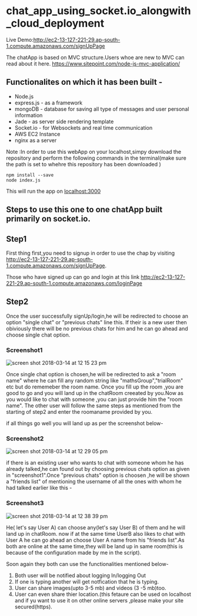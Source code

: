 # chat_app_using_socket.io_alongwith_cloud_deployment

Live Demo:http://ec2-13-127-221-29.ap-south-1.compute.amazonaws.com/signUpPage

The chatApp is based on MVC structure.Users whoe are new to MVC can read about it here.
https://www.sitepoint.com/node-js-mvc-application/

## Functionalites on which it has been built -

* Node.js     
* express.js   - as a framework 
* mongoDB      - database for saving all type of messages and user personal information
* Jade         - as server side rendering template
* Socket.io    - for Websockets and real time communication
* AWS EC2 Instance
* nginx as a server 

Note :In order to use this webApp on your localhost,simpy download the repository and perform
the following commands in the terminal(make sure the path is set to whehre this repository has been downloaded )
```
npm install --save
node index.js
```
This will run the app on [localhost:3000](http:localhost:3000/signUpPage)


## Steps to use this one to one chatApp built primarily on socket.io.

## Step1

First thing first,you need to signup in order to use the chap by visiting http://ec2-13-127-221-29.ap-south-1.compute.amazonaws.com/signUpPage.

Those who have signed up can go and login at this link http://ec2-13-127-221-29.ap-south-1.compute.amazonaws.com/loginPage

## Step2 

Once the user successfully signUp/login,he will be redirected to choose an option "single chat" or "previous chats" line this.
If their is a new user then obiviously there will be no previous chats for him and he can go ahead and choose single chat option.

### Screenshot1
![screen shot 2018-03-14 at 12 15 23 pm](https://user-images.githubusercontent.com/16476315/37387216-92c3c376-2781-11e8-8ade-2a378e525966.png)

Once single chat option is chosen,he will be redirected to ask a "room name" where he can fill any random string like "mathsGroup","trialRoom" etc but do rememeber the room name.
Once you fill up the room ,you are good to go and you will land up in the chatRoom creeated by you.Now as you would like to chat with someone ,you can just provide him the "room name".
The other user will follow the same steps as mentioned from the starting of step2 and enter the roomaname provided by you.

if all things go well you will land up as per the screenshot below-

### Screenshot2
![screen shot 2018-03-14 at 12 29 05 pm](https://user-images.githubusercontent.com/16476315/37387680-6880ce54-2783-11e8-8d1c-a8cb61516908.png)

if there is an existing user who wants to chat with someone whom he has already talked,he can found out by choosing previous chats option as given in "screenshot1".Once "previous chats" option is choosen ,he will be shown a "friends list" of mentioning the username of all the ones with whom he had talked earlier like this -

### Screenshot3
![screen shot 2018-03-14 at 12 38 39 pm](https://user-images.githubusercontent.com/16476315/37387994-b135df30-2784-11e8-956a-f0d3d6af479c.png)

He( let's say User A) can choose any(let's say User B) of them and he will land up in chatRoom. now if at the same time UserB also likes to chat with User A he can go ahead an choose User A name from his "friends list".As both are online at the same time,they will be land up in same room(this is because of the configuration made by me in the script).

Soon again they both can use the functionalities mentioned below-

1. Both user will be notified about logging In/logging Out 
2. If one is typing another will get notfication that he is typing.
3. User can share images(upto 3-5 mb) and videos (3 -5 mb)too.
4. User can even share thier location.(this fetaure can be used on localhost and if yu want to use it on other online servers ,please make your site secured(https).





